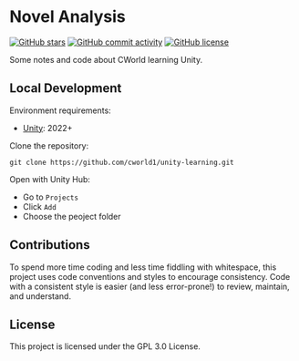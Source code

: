 # Novel Analysis

[![GitHub stars](https://img.shields.io/github/stars/cworld1/unity-learning?style=flat-square)](https://github.com/cworld1/unity-learning/stargazers)
[![GitHub commit activity](https://img.shields.io/github/commit-activity/y/cworld1/unity-learning?label=commits&style=flat-square)](https://github.com/cworld1/unity-learning/commits)
[![GitHub license](https://img.shields.io/github/license/cworld1/unity-learning?style=flat-square)](https://github.com/cworld1/unity-learning/blob/main/LICENSE)

Some notes and code about CWorld learning Unity.

## Local Development

Environment requirements:

- [Unity](https://unity.com/): 2022+

Clone the repository:

```shell
git clone https://github.com/cworld1/unity-learning.git
```

Open with Unity Hub:

- Go to `Projects`
- Click `Add`
- Choose the peoject folder

## Contributions

To spend more time coding and less time fiddling with whitespace, this project uses code conventions and styles to encourage consistency. Code with a consistent style is easier (and less error-prone!) to review, maintain, and understand.

<!-- ## Thanks -->

## License

This project is licensed under the GPL 3.0 License.